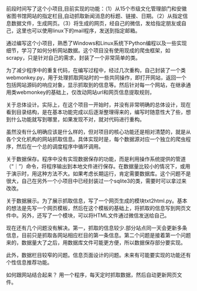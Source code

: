 前段时间写了这个小项目,目前实现的功能：（1）从15个市级文化管理部门和安徽省图书馆网站的指定栏目,自动抓取新闻消息的标题、链接、日期。（2）从指定信息数据文件，生成网页。（3）将生成的网页，经自己的微信，发给指定朋友或自己，这里也可以使用linux下的mail程序，发送到指定邮箱。

通过编写这个小项目，熟悉了Windows和Linux系统下Python编程以及一些实现细节，学习了如何分析网站数据。这个项目没有使用现成的爬虫框架，如scrapy，只是针对自己的需求，封装了一个非常简单的类。

为了减少程序中的重复代码，在编写过程中，经过几次重构，自己封装了一个类webmonkey.py，用于处理抓取网站时的一些共同操作，即打开网站，返回一个包括网站源码的响应对象，显示抓取到的信息等。然后针对每一个网站，在继承通用类webmonkey的基础上，仅改动网站url和网页信息提取规则，

关于总体设计。实际上，在这个项目一开始时，并没有非常明确的总体设计，现在看到目录结构，是在基本功能完成以后逐渐整理得来的，编写时随意性大了些，想到什么功能就写到哪里，如果发现不对，就对代码进行重构。

虽然没有什么明确应该是什么样的，但对项目的核心功能还是相对清楚的，就是从各个文化机构的网站抓取信息。具体实现时是，每个数据源对应一个独立的爬虫程序，然后在一个总的调度程序中循环调用。

关于数据保存。程序中没有实现数据保存的功能，而是利用操作系统提供的管道（“｜”）命令，将程序输出到本地文件进行保存。在数据量比较小的情况下，或用于演示时，用这种方法不大。如果考虑长期运行，肯定需要数据库。这个问题不是很大，自己在另外一个小项目中已经封装过一个sqlite3的类，需要时可以拿过来改改。

关于数据展示。为了展示抓取信息，写了一个网页生成的模块txt2html.py。基本的想法是先写一个网页模板，然后在这个模板的基础上，将抓取的信息写到网页文件中。另外，还写了一个模块，可以将HTML文件通过微信发送给自己。

现在还有几个问题没有解决。第一，抓取的信息较少.部分站点同一天会更新多条信息，目前只是抓取各网站相应栏目的第一条信息。第二个问题是接着第一个问题来的，数据量大了之后，用数据库文件可能更方便，所以数据保存部分要实现。

此外，数据栏目较窄的问题。信息页面设计的问题。未来有可能要实现的功能还有个性信息推荐功能。

如何跟网站结合起来？ 用一个程序，每天定时抓取数据，然后自动更新网页文件。
